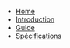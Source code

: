 <!-- docs/_sidebar.md -->

* [Home](/)
* [Introduction](Introduction.md)
* [Guide](Guide.md)
* [Spécifications](Spec.md)